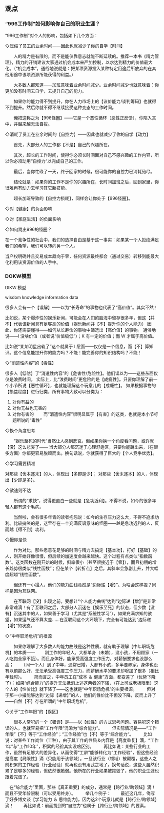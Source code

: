 ## 观点
### “996工作制”如何影响你自己的职业生涯？
“996工作制”对个人的影响，包括如下几个方面：

◇压缩了员工的业余时间——因此也就减少了你的自学【时间】
    
　　人的精力是有限的，而不是能仅靠意志就能不断延续的。推荐一本书《精力管理》，精力的开销建议大家通过机会成本来严加控制，以求达到精力的价值最大化。（“机会成本”，通俗地说就是：把某项资源投入某种特定用途后所放弃的在其他用途中该项资源所能获得的利益。）

　　大多数人都知道——加班意味着业余时间减少。业余时间减少也就意味着：你更加没有时间去自学，去提升自己的能力。

　　如果你的能力得不到提升，你在人力市场上的【议价能力/谈判筹码】也就得不到提升。然后你就不得不继续接受这种变态的工作时间。

　　俺把这称之为【996怪圈】——它是一个恶性循环（恶性正反馈），你陷入其中，并越来越无法自拔。

◇消耗了员工在业余时间的【自控力】——因此也就减少了你的自学【动力】

　　首先，大部分人的工作都【不是】自己的兴趣所在。

　　其次，超长的工作时间，使得你必须长时间面对自己不感兴趣的工作内容，所以你必须动用“自控力”以完成自己的工作。

　　最后，当你忙碌了一天，终于回家的时候，很可能你的自控力已消耗殆尽。

　　结论就是：如果你的工作不是你的兴趣所在，长时间加班之后，回到家里，你很难再有动力去学习其它新技能。

　　超长加班导致的【自控力损耗】，同样会让你处于【996怪圈】。

◇对【健康】的负面影响

◇对【家庭生活】的负面影响

◇如何跳出996的怪圈？

在一个竞争性的社会中，我们的选择自由是基于这一事实：如果某一个人拒绝满足我们的希望，我们可以转向另一个人。

当产权明确并且交易成本趋向于零，任何资源最终都会（通过交易）转移到能最大化利用该资源价值的人手中。

### DOKW模型
DIKW 模型

wisdom
knowledge
information
data

很多人会有一个【误解】——以为“长寿命”的事物也代表了“高价值”。其实不然！

比如说，某个爆炸性的娱乐新闻，可能会在人们的脑海中留存很多年，但这【并不】代表该新闻具有足够高的价值（娱乐新闻并【不】提升你的个人能力）
因此，你还需要懂得——如何从长寿命的事物中筛选出【高价值】的事物。
通俗地说——I 没啥价值（或者说“价值极低”）；K 有一定的价值；而 W 才属于高价值。

比如说“某某明星出轨了”这个就属于 I 层面——仅仅是一个信息，而【不】算知识。这个信息能提升你的能力吗？不能！能完善你的知识结构吗？不能！

◇“消遣性内容”的【毒性】

很多人【低估】了“消遣性内容”的【危害性/危险性】。他们误以为——这些东西仅仅是浪费时间。
实际上，比“浪费时间”更危险的是【成瘾性】。只要你理解了前一个小节所说【恶性循环】，也就能理解这个玩意儿的【成瘾性】。
如果根据事物的【损益程度】进行归类，所有事物大致可以分类为：
1. 对你有益的
2. 对你无益也无害的
3. 对你有害的
　　而“消遣性内容”很明显属于【有害】的这类，也就是本小节标题所说的“毒性”

◇换个角度思考

　　“娱乐至死的时代”当然让人感到悲哀。但如果你换一个角度看问题，或许就【没】这么悲哀了——
当大部分人都沉迷于心理舒适区，只要你能跳出来，（在很多方面）你都更容易脱颖而出。换句话说，你就获得了巨大的【个人竞争优势】。


◇学习需要精准

对那些【舍本逐末】的人，体现出【多即是少】；
对那些【舍末逐本】的人，体现出【少即是多】。

◇欲速则不达

　　所谓的“求快”，说得更直白一些就是【急功近利】。不得不说，如今的很多年轻人都有这个毛病。

　　当然啦，会有很多年青的读者抱怨说：如今的生存压力这么大，不得不追求功利。比较搞笑的是，这里存在一个充满反讽意味的怪圈——越是急功近利的人，反而越【得不到】功利。

◇慢即是快

　　作为对比，那些愿意花足够的时间与精力去搞定【基本功】，打好【基础】的人，刚开始好像很慢，但后续的加速度会越来越快。这个过程有点类似“指数函数”。这类函数在刚开始的时候，斜率很小（甚至很接近于【零】），而且初期的增长趋势很类似“线性函数”；但在某个【转折点】之后，其斜率会急剧上升，并大幅度超越“线性函数”。

　　但还有一小撮人，他们的能力曲线竟然是“边际递【增】”。为啥会这样捏？同样是因为互联网。

　　在互联网【没】出现之前，要想让“个人能力曲线”达到“边际递【增】”是非常非常难滴！有了互联网之后，大部分人沉迷在【娱乐至死】的状态，但少数【没有】沉迷其中的人，如果善于学习（尤其是“系统性学习”），如果充满求知的欲望，如果运气还不算太差......在互联网这个大环境下，完全有可能达到“边际递【增】”的状态。

◇“中年职场危机”的根源

　　如果你理解了大多数人的能力曲线是这种性质，就有助于理解【中年职场危机】的本质——
　　刚工作的年轻人，大都单身（未婚），没小孩，不用顾家（一人吃饱全家不饿）。而且身体好，能承受高强度工作压力，对薪酬要求也没那么高；
　　（同一个人）到了中年，通常已婚，大都有小孩，多半要养家，身体也没有以前那么好，无法承受高强度工作压力，而薪酬水平的要求却增加了很多（相比年轻时）。
　　简而言之，中年员工在“成本 ＆ 健康”方面，都变差了（优势下降了）；如果“综合能力”的提升无法抵消上述这两者的下降，（在上司或老板眼里）这个人的【性价比】就下降了——这也就是“中年职场危机”的主要根源。
　　但对于那一小撮能够达到“边际【递增】”的人，他们的性价比不但没下降，反而上升了——自然【不】存在所谓的“中年职场危机”。

◇关于“工作年限”的【误区】

　　很多人常犯的一个【错误】是——以【线性】的方式思考问题。容易犯这个错误的人，也就容易把“工作年限”混淆为“综合能力”。
　　但实际情况是——“工作年限”【不】等于“工作经验”；“工作经验”也【不】等于“综合能力”。
　　比如说：对某些工作岗位（工种），由于其工作的性质＆内容是【高度重复】滴，“工作1年”与“工作10年”，积累的经验其实没啥区别。
　　再比如说：某些行业的工作，虽然有足够大的差异化，从而使得“工龄”能够转化为“工作经验”，但这些经验是高度【局限性】滴（只能用于该领域）。一旦该行业（领域）被颠覆，这些人之前积累的工作经验（行业经验）就再也没有用武之地了。换句话说，这些人虽然积累了足够多的经验，但依然很脆弱。他所在的行业如果被摧毁了，他的职业生涯也跟着完蛋了。

　在“综合能力”里面，那些【真正重要】的成分，通常是【跨行业/跨领域】滴！而且不受年龄限制（可以受用终身）。
　　举几个例子：
　　最近这几年，俺写了好多博文谈【学习能力 ＆ 思维能力】。因为这2个玩意儿就是【跨行业/跨领域】滴！
　　再比如说：前面提到的“自控力”也属于【跨行业/跨领域】的要素。


